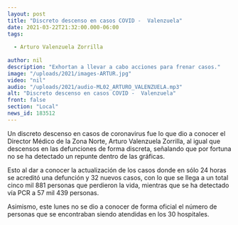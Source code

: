 ```yaml
---
layout: post
title: "Discreto descenso en casos COVID -  Valenzuela"
date: 2021-03-22T21:32:00.000-06:00
tags:
  
  - Arturo Valenzuela Zorrilla
  
author: nil
description: "Exhortan a llevar a cabo acciones para frenar casos."
image: "/uploads/2021/images-ARTUR.jpg"
video: "nil"
audio: "/uploads/2021/audio-ML02_ARTURO_VALENZUELA.mp3"
alt: "Discreto descenso en casos COVID -  Valenzuela"
front: false
section: "Local"
news_id: 183512
---
```


Un discreto descenso en casos de coronavirus fue lo que dio a conocer el Director Médico de la Zona Norte, Arturo Valenzuela Zorrilla, al igual que descensos en las defunciones de forma discreta, señalando que por fortuna no se ha detectado un repunte dentro de las gráficas.

Esto al dar a conocer la actualización de los casos donde en sólo 24 horas se acreditó una defunción y 32 nuevos casos, con lo que se llega a un total cinco mil 881 personas que perdieron la vida, mientras que se ha detectado vía PCR a 57 mil 439 personas.

Asimismo, este lunes no se dio a conocer de forma oficial el número de personas que se encontraban siendo atendidas en los 30 hospitales.
